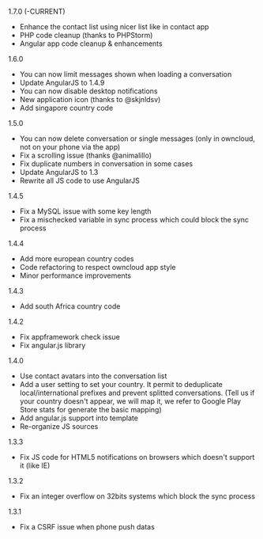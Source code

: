 1.7.0 (-CURRENT)
* Enhance the contact list using nicer list like in contact app
* PHP code cleanup (thanks to PHPStorm)
* Angular app code cleanup & enhancements

1.6.0
* You can now limit messages shown when loading a conversation
* Update AngularJS to 1.4.9
* You can now disable desktop notifications
* New application icon (thanks to @skjnldsv)
* Add singapore country code

1.5.0
* You can now delete conversation or single messages (only in owncloud, not on your phone via the app)
* Fix a scrolling issue (thanks @animalillo)
* Fix duplicate numbers in conversation in some cases
* Update AngularJS to 1.3
* Rewrite all JS code to use AngularJS

1.4.5
* Fix a MySQL issue with some key length
* Fix a mischecked variable in sync process which could block the sync process

1.4.4
* Add more european country codes
* Code refactoring to respect owncloud app style
* Minor performance improvements

1.4.3
* Add south Africa country code

1.4.2
* Fix appframework check issue
* Fix angular.js library

1.4.0
* Use contact avatars into the conversation list
* Add a user setting to set your country. It permit to deduplicate local/international prefixes and prevent splitted conversations. (Tell us if your country doesn't appear, we will map it, we refer to Google Play Store stats for generate the basic mapping)
* Add angular.js support into template
* Re-organize JS sources

1.3.3
* Fix JS code for HTML5 notifications on browsers which doesn't support it (like IE)

1.3.2
* Fix an integer overflow on 32bits systems which block the sync process

1.3.1
* Fix a CSRF issue when phone push datas

